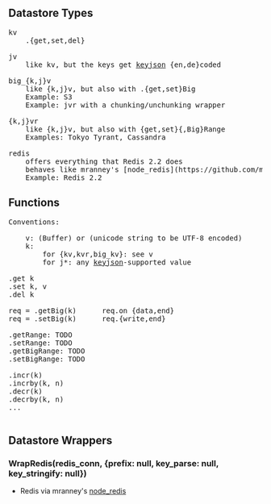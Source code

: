 
## Datastore Types
<pre>
kv
    .{get,set,del}

jv
    like kv, but the keys get <a href="http://keyjson.org">keyjson</a> {en,de}coded

big_{k,j}v
    like {k,j}v, but also with .{get,set}Big
    Example: S3
    Example: jvr with a chunking/unchunking wrapper

{k,j}vr
    like {k,j}v, but also with {get,set}{,Big}Range
    Examples: Tokyo Tyrant, Cassandra

redis
    offers everything that Redis 2.2 does
    behaves like mranney's [node_redis](https://github.com/mranney/node_redis)
    Example: Redis 2.2
</pre>


## Functions
<pre>
Conventions:
    
    v: (Buffer) or (unicode string to be UTF-8 encoded)
    k:
        for {kv,kvr,big_kv}: see v
        for j*: any <a href="http://keyjson.org">keyjson</a>-supported value

.get k
.set k, v
.del k

req = .getBig(k)      req.on {data,end}
req = .setBig(k)      req.{write,end}

.getRange: TODO
.setRange: TODO
.getBigRange: TODO
.setBigRange: TODO

.incr(k)
.incrby(k, n)
.decr(k)
.decrby(k, n)
...

</pre>


## Datastore Wrappers

### WrapRedis(redis\_conn, {prefix: null, key\_parse: null, key\_stringify: null})

* Redis via mranney's [node_redis](https://github.com/mranney/node_redis)
